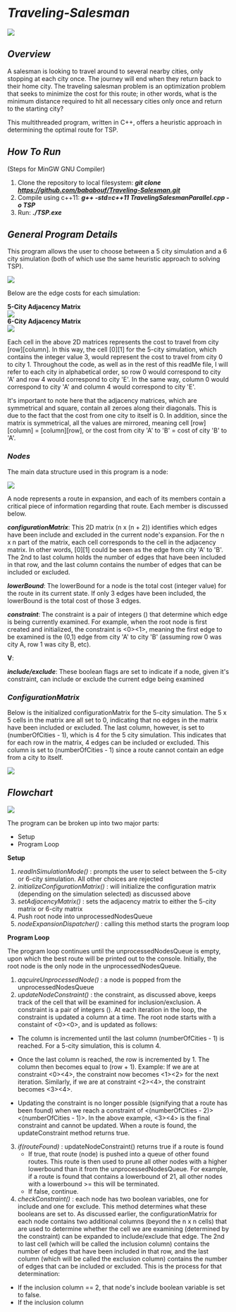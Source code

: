 # **_Traveling-Salesman_**  
![](https://i.gyazo.com/3c97d9e64f87cfb35b7d00767fb492c0.png)  

## **_Overview_**  
A salesman is looking to travel around to several nearby cities, only stopping at each city once. The journey will end when they return back to their home city. The traveling salesman problem is an optimization
problem that seeks to minimize the cost for this route; in other words, what is the minimum distance required to hit all necessary cities only once and return to the starting city?  

This multithreaded program, written in C++, offers a heuristic approach in determining the optimal route for TSP. 
## **_How To Run_**  
(Steps for MinGW GNU Compiler)  

1. Clone the repository to local filesystem: **_git clone https://github.com/bababouf/Traveling-Salesman.git_**
2. Compile using c++11: **_g++ -std=c++11 TravelingSalesmanParallel.cpp -o TSP_**
3. Run: **_./TSP.exe_**

## **_General Program Details_**  
This program allows the user to choose between a 5 city simulation and a 6 city simulation (both of which use the same heuristic approach to solving TSP).  


![](https://i.gyazo.com/3f84c2615a346a11914f8def2caffadb.png)  

Below are the edge costs for each simulation:  

**5-City Adjacency Matrix**  
![](https://i.gyazo.com/e60d252727d2bcc610b76fdfb03d8219.png)  
**6-City Adjacency Matrix**  
![](https://i.gyazo.com/504c62f3931ee6b2f5a5932f0a33d90d.png)  

Each cell in the above 2D matrices represents the cost to travel from city [row][column]. In this way, the cell [0][1] for the 5-city simulation, which contains the integer value 3, would represent the cost to travel from city 0 to city 1. Throughout the code, as well as in the rest of this readMe file, I will refer to each city in alphabetical order, so row 0 would correspond to city 'A' and row 4 would correspond to city 'E'. In the same way, column 0 would correspond to city 'A' and column 4 would correspond to city 'E'.  

It's important to note here that the adjacency matrices, which are symmetrical and square, contain all zeroes along their diagonals. This is due to the fact that the cost from one city to itself is 0. In addition, since the matrix is symmetrical, all the values are mirrored, meaning cell [row][column] = [column][row], or the cost from city 'A' to 'B' = cost of city 'B' to 'A'.

### _Nodes_  
The main data structure used in this program is a node:  

![](https://i.gyazo.com/a58ae079483da113140144049bcd962e.png)  

A node represents a route in expansion, and each of its members contain a critical piece of information regarding that route. Each member is discussed below.

**_configurationMatrix_**: This 2D matrix (n x (n + 2)) identifies which edges have been include and excluded in the current node's expansion. For the n x n part of the matrix, each cell corresponds to the cell in the adjacency matrix. In other words, [0][1] could be seen as the edge from city 'A' to 'B'. The 2nd to last column holds the number of edges that have been included in that row, and the last column contains the number of edges that can be included or excluded. 

**_lowerBound_**: The lowerBound for a node is the total cost (integer value) for the route in its current state. If only 3 edges have been included, the lowerBound is the total cost of those 3 edges.  

**_constraint_**: The constraint is a pair of integers (<int><int>) that determine which edge is being currently examined. For example, when the root node is first created and initialized, the constraint is <0><1>, meaning the first edge to be examined is the (0,1) edge from city 'A' to city 'B' (assuming row 0 was city A, row 1 was city B, etc).  

**V**:  

**_include/exclude_**: These boolean flags are set to indicate if a node, given it's constraint, can include or exclude the current edge being examined  


### _ConfigurationMatrix_  
Below is the initialized configurationMatrix for the 5-city simulation. The 5 x 5 cells in the matrix are all set to 0, indicating that no edges in the matrix have been included or excluded. The last column, however, is set to (numberOfCities - 1), which is 4 for the 5 city simulation. This indicates that for each row in the matrix, 4 edges can be included or excluded. This column is set to (numberOfCities - 1) since a route cannot contain an edge from a city to itself.  

![](https://i.gyazo.com/59f2fecc8373f3906127cb08f69bf2a8.png)  

## **_Flowchart_**  
![](https://lucid.app/publicSegments/view/27073b7b-b7b4-4432-9223-9e54c02c01a7/image.png)  

The program can be broken up into two major parts:
- Setup
- Program Loop

**Setup**  
1. _readInSimulationMode()_ : prompts the user to select between the 5-city or 6-city simulation. All other choices are rejected
2. _initializeConfigurationMatrix()_ : will initialize the configuration matrix (depending on the simulation selected) as discussed above 
3. _setAdjacencyMatrix()_ : sets the adjacency matrix to either the 5-city matrix or 6-city matrix
4. Push root node into unprocessedNodesQueue
5. _nodeExpansionDispatcher()_ : calling this method starts the program loop

**Program Loop**  

The program loop continues until the unprocessedNodesQueue is empty, upon which the best route will be printed out to the console. Initially, the root node is the only node in the unprocessedNodesQueue. 

1. _aqcuireUnprocessedNode()_ : a node is popped from the unprocessedNodesQueue
2. _updateNodeConstraint()_ : the constraint, as discussed above, keeps track of the cell that will be examined for inclusion/exclusion. A constraint is a pair of integers (<row><column>). At each iteration in the loop, the constraint is updated a column at a time. The root node starts with a constaint of <0><0>, and is updated as follows:

- The column is incremented until the last column (numberOfCities - 1) is reached. For a 5-city simulation, this is column 4.  

- Once the last column is reached, the row is incremented by 1. The column then becomes equal to (row + 1). Example: If we are at constraint <0><4>, the constraint now becomes <1><2> for the next iteration. Similarly, if we are at constraint <2><4>, the constraint becomes <3><4>.  

- Updating the constraint is no longer possible (signifying that a route has been found) when we reach a constraint of 
<(numberOfCities - 2)><(numberOfCities - 1)>. In the above example, <3><4> is the final constraint and cannot be updated. When a route is found, the updateConstraint method returns true. 

3. _if(routeFound)_ : updateNodeConstraint() returns true if a route is found
   - If true, that route (node) is pushed into a queue of other found routes. This route is then used to prune all other nodes with a higher lowerbound than it from the unprocessedNodesQueue. For example, if a route is found that contains a lowerbound of 21, all other nodes with a lowerbound >= this will be terminated. 
   - If false, continue.
4. _checkConstraint()_ : each node has two boolean variables, one for include and one for exclude. This method determines what these booleans are set to. As discussed earlier, the configurationMatrix for each node contains two additional columns (beyond the n x n cells) that are used to determine whether the cell we are examining (determined by the constraint) can be expanded to include/exclude that edge. The 2nd to last cell (which will be called the inclusion column) contains the number of edges that have been included in that row, and the last column (which will be called the exclusion column) contains the number of edges that can be included or excluded. This is the process for that determination:

- If the inclusion column == 2, that node's include boolean variable is set to false.
- If the inclusion column  






